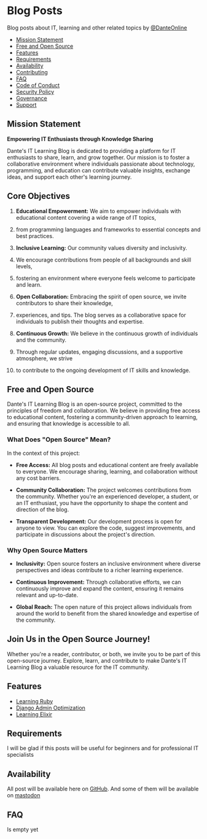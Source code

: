 # Blog Posts

Blog posts about IT, learning and other related topics by [@DanteOnline](https://github.com/DanteOnline)

- [Mission Statement](#mission-statement)
- [Free and Open Source](#free-and-open-source)
- [Features](#features)
- [Requirements](#requirements)
- [Availability](#availability)
- [Contributing](CONTRIBUTING.md)
- [FAQ](#faq)
- [Code of Conduct](CODE_OF_CONDUCT.md)
- [Security Policy](SECURITY.md)
- [Governance](GOVERNANCE.md)
- [Support](SUPPORT.md)

## Mission Statement

**Empowering IT Enthusiasts through Knowledge Sharing**

Dante's IT Learning Blog is dedicated to providing a platform for IT enthusiasts to share, learn, and grow together. 
Our mission is to foster a collaborative environment where individuals passionate about technology, programming, 
and education can contribute valuable insights, exchange ideas, and support each other's learning journey.

## Core Objectives

1. **Educational Empowerment:** We aim to empower individuals with educational content covering a wide range of IT topics, 
2. from programming languages and frameworks to essential concepts and best practices.

2. **Inclusive Learning:** Our community values diversity and inclusivity. 
3. We encourage contributions from people of all backgrounds and skill levels, 
4. fostering an environment where everyone feels welcome to participate and learn.

3. **Open Collaboration:** Embracing the spirit of open source, we invite contributors to share their knowledge, 
4. experiences, and tips. The blog serves as a collaborative space for individuals to publish their thoughts and expertise.

4. **Continuous Growth:** We believe in the continuous growth of individuals and the community. 
5. Through regular updates, engaging discussions, and a supportive atmosphere, we strive 
6. to contribute to the ongoing development of IT skills and knowledge.

## Free and Open Source

Dante's IT Learning Blog is an open-source project, committed to the principles of freedom and collaboration. We believe in providing free access to educational content, fostering a community-driven approach to learning, and ensuring that knowledge is accessible to all.

### What Does "Open Source" Mean?

In the context of this project:

- **Free Access:** All blog posts and educational content are freely available to everyone. We encourage sharing, learning, and collaboration without any cost barriers.

- **Community Collaboration:** The project welcomes contributions from the community. Whether you're an experienced developer, a student, or an IT enthusiast, you have the opportunity to shape the content and direction of the blog.

- **Transparent Development:** Our development process is open for anyone to view. You can explore the code, suggest improvements, and participate in discussions about the project's direction.

### Why Open Source Matters

- **Inclusivity:** Open source fosters an inclusive environment where diverse perspectives and ideas contribute to a richer learning experience.

- **Continuous Improvement:** Through collaborative efforts, we can continuously improve and expand the content, ensuring it remains relevant and up-to-date.

- **Global Reach:** The open nature of this project allows individuals from around the world to benefit from the shared knowledge and expertise of the community.

## Join Us in the Open Source Journey!

Whether you're a reader, contributor, or both, we invite you to be part of this open-source journey. Explore, learn, and contribute to make Dante's IT Learning Blog a valuable resource for the IT community.

## Features

- [Learning Ruby](learning-ruby)
- [Django Admin Optimization](django-admin-optimization)
- [Learning Elixir](learning-elixir)

## Requirements

I will be glad if this posts will be useful for beginners and for professional IT specialists

## Availability

All post will be available here on [GitHub](https://github.com/DanteOnline/blog-posts). 
And some of them will be available on [mastodon](https://mastodon.social/@chickenjoe)

## FAQ

Is empty yet
